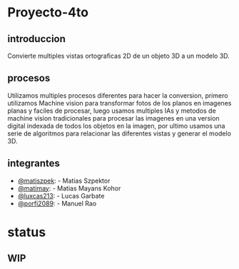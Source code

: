 # Proyecto-4to
## introduccion
Convierte multiples vistas ortograficas 2D de un objeto 3D a un modelo 3D.

## procesos
Utilizamos multiples procesos diferentes para hacer la conversion, primero utilizamos Machine vision para transformar fotos de los planos en imagenes planas y faciles de procesar, luego usamos multiples IAs y metodos de machine vision tradicionales para procesar las imagenes en una version digital indexada de todos los objetos en la imagen, por ultimo usamos una serie de algoritmos para relacionar las diferentes vistas y generar el modelo 3D.

## integrantes

- [@matiszpek]( https://github.com/matiszpek): - Matias Szpektor
- [@matimay]( https://github.com/matimay): - Matias Mayans Kohor
- [@luxcas213]( https://github.com/luxcas213): - Lucas Garbate
- [@porfi2089](https://github.com/porfi2089): - Manuel Rao

# status
## WIP